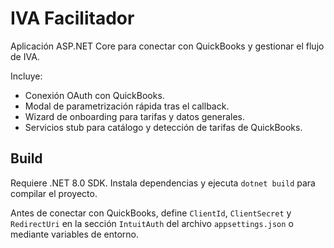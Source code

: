 # IVA Facilitador

Aplicación ASP.NET Core para conectar con QuickBooks y gestionar el flujo de IVA.

Incluye:
- Conexión OAuth con QuickBooks.
- Modal de parametrización rápida tras el callback.
- Wizard de onboarding para tarifas y datos generales.
- Servicios stub para catálogo y detección de tarifas de QuickBooks.

## Build
Requiere .NET 8.0 SDK. Instala dependencias y ejecuta `dotnet build` para compilar el proyecto.

Antes de conectar con QuickBooks, define `ClientId`, `ClientSecret` y `RedirectUri` en la sección `IntuitAuth` del archivo `appsettings.json` o mediante variables de entorno.
